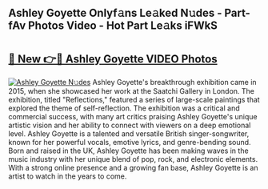 ## Ashley Goyette Onlyf𝚊ns Le𝚊ked N𝚞des - Part-fAv Photos Video - Hot Part Le𝚊ks iFWkS

# <h2><a href="http://ab85646.deff.icu/?id=Ashley+Goyette">🔗 New 👉🔴 Ashley Goyette VIDEO Photos</a></h2>

[![Ashley Goyette N𝚞des](https://i.imgur.com/rIISA9y.gif)](http://ab85646.deff.icu/?id=Ashley+Goyette)
Ashley Goyette's breakthrough exhibition came in 2015, when she showcased her work at the Saatchi Gallery in London. The exhibition, titled "Reflections," featured a series of large-scale paintings that explored the theme of self-reflection. The exhibition was a critical and commercial success, with many art critics praising Ashley Goyette's unique artistic vision and her ability to connect with viewers on a deep emotional level. Ashley Goyette is a talented and versatile British singer-songwriter, known for her powerful vocals, emotive lyrics, and genre-bending sound. Born and raised in the UK, Ashley Goyette has been making waves in the music industry with her unique blend of pop, rock, and electronic elements. With a strong online presence and a growing fan base, Ashley Goyette is an artist to watch in the years to come.
